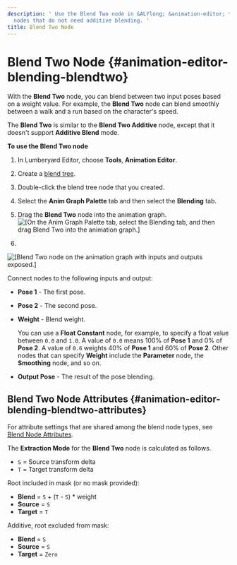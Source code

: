 ```yaml
---
description: ' Use the Blend Two node in &ALYlong; &animation-editor; to blend two
  nodes that do not need additive blending. '
title: Blend Two Node
---
```

# Blend Two Node {#animation-editor-blending-blendtwo}

With the **Blend Two** node, you can blend between two input poses based on a weight value\. For example, the **Blend Two** node can blend smoothly between a walk and a run based on the character's speed\.

The **Blend Two** is similar to the **Blend Two Additive** node, except that it doesn't support **Additive Blend** mode\.

**To use the **Blend Two** node**

1. In Lumberyard Editor, choose **Tools**, **Animation Editor**\.

1. Create a [blend tree](/docs/userguide/animation/editor/creating-blend-trees.md)\.

1. Double\-click the blend tree node that you created\.

1. Select the **Anim Graph Palette** tab and then select the **Blending** tab\.

1. Drag the **Blend Two** node into the animation graph\.
![\[On the Anim Graph Palette tab, select the Blending tab, and then drag Blend Two into the animation graph.\]](/images/userguide/actor-animation/char-animation-editor-blendposes-animgraphpalette-blendtwo.png)

1.
![\[Blend Two node on the animation graph with inputs and outputs exposed.\]](/images/userguide/actor-animation/char-animation-editor-blendposes-inoutputs-blendtwo.png)

   Connect nodes to the following inputs and output:
   + **Pose 1** - The first pose\.
   + **Pose 2** - The second pose\.
   + **Weight** - Blend weight\.

     You can use a **Float Constant** node, for example, to specify a float value between `0.0` and `1.0`\. A value of `0.0` means 100% of **Pose 1** and 0% of **Pose 2**\. A value of `0.6` weights 40% of **Pose 1** and 60% of **Pose 2**\. Other nodes that can specify **Weight** include the **Parameter** node, the **Smoothing** node, and so on\.
   + **Output Pose** - The result of the pose blending\.

## Blend Two Node Attributes {#animation-editor-blending-blendtwo-attributes}

For attribute settings that are shared among the blend node types, see [Blend Node Attributes](/docs/userguide/animation/editor/blending-poses#animation-editor-blending-attributes)\.

The **Extraction Mode** for the **Blend Two** node is calculated as follows\.
+ `S` = Source transform delta
+ `T` = Target transform delta

Root included in mask \(or no mask provided\):
+ **Blend** = `S` \+ \(`T` \- `S`\) \* weight
+ **Source** = `S`
+ **Target** = `T`

Additive, root excluded from mask:
+ **Blend** = `S`
+ **Source** = `S`
+ **Target** = `Zero`